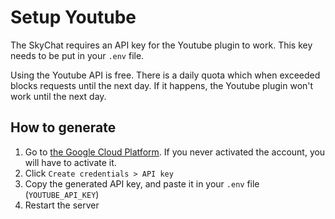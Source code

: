 # Setup Youtube

The SkyChat requires an API key for the Youtube plugin to work. This key needs to be put in your `.env` file.

Using the Youtube API is free. There is a daily quota which when exceeded blocks requests until the next day. If it happens, the Youtube plugin won't work until the next day.

## How to generate

1. Go to [the Google Cloud Platform](https://console.cloud.google.com/apis/api/youtube.googleapis.com/credentials). If you never activated the account, you will have to activate it.
2. Click `Create credentials > API key`
3. Copy the generated API key, and paste it in your `.env` file (`YOUTUBE_API_KEY`)
4. Restart the server
